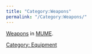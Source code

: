 ```yaml
---
title: "Category:Weapons"
permalink: "/Category:Weapons/"
---
```


[Weapons](Weapon "wikilink") in [MUME](MUME "wikilink").

[Category: Equipment](Category:_Equipment "wikilink")